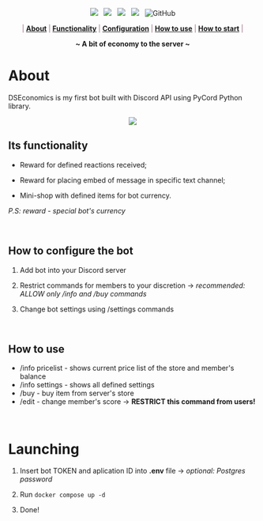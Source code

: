 <p align="center">
    <a href="https://www.python.org/"><img src="https://img.shields.io/badge/python-3670A0?style=for-the-badge&logo=python&logoColor=ffdd54"></a>
    &nbsp;
    <a href="https://www.postgresql.org/"><img src="https://img.shields.io/badge/postgres-%23316192.svg?style=for-the-badge&logo=postgresql&logoColor=white"></a>
    &nbsp;
    <a href="https://www.docker.com/"><img src="https://img.shields.io/badge/docker-%230db7ed.svg?style=for-the-badge&logo=docker&logoColor=white"></a>
    &nbsp;
    <a href="https://discord.com/"><img src="https://img.shields.io/badge/Discord-%235865F2.svg?style=for-the-badge&logo=discord&logoColor=white"></a>
    &nbsp;
    <img alt="GitHub" src="https://img.shields.io/github/license/some0person/discord-economics-bot?style=for-the-badge">
</p>

<b><p align="center" style="color:#c1a4b0">
    |
    <a href="#About">About</a>
    |
    <a href="#Its-functionality">Functionality</a>
    |
    <a href="#How-to-configure-the-bot">Configuration</a>
    |
    <a href="#How-to-use">How to use</a>
    |
    <a href="#Launching">How to start</a>
    |
</p></b>

<p align="center">
<b>~ A bit of economy to the server ~</b>
<p>



# About
DSEconomics is my first bot built with Discord API using PyCord Python library.

<p align="center">
<img src="https://user-images.githubusercontent.com/109872677/226076223-c17b88f7-7ae4-4c30-bec5-d0d64fbca5ae.png">
</p>

## Its functionality
- Reward for defined reactions received;

- Reward for placing embed of message in specific text channel;

- Mini-shop with defined items for bot currency.

*P.S: reward - special bot's currency*

<br>

## How to configure the bot

1. Add bot into your Discord server

2. Restrict commands for members to your discretion -> *recommended: ALLOW only /info and /buy commands*

3. Change bot settings using /settings commands

<br>

## How to use

- /info pricelist - shows current price list of the store and member's balance
- /info settings - shows all defined settings
- /buy - buy item from server's store
- /edit - change member's score -> **RESTRICT this command from users!**

<br>

# Launching

1. Insert bot TOKEN and aplication ID into **.env** file -> *optional: Postgres password*

2. Run `docker compose up -d`

3. Done!


